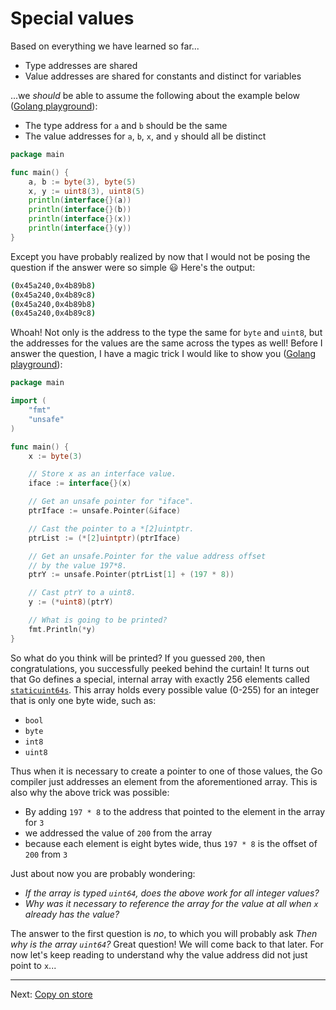 # Special values

Based on everything we have learned so far...

* Type addresses are shared
* Value addresses are shared for constants and distinct for variables

...we _should_ be able to assume the following about the example below ([Golang playground](https://go.dev/play/p/pAegxrruNvR)):

* The type address for `a` and `b` should be the same
* The value addresses for `a`, `b`, `x`, and `y` should all be distinct

```go
package main

func main() {
	a, b := byte(3), byte(5)
	x, y := uint8(3), uint8(5)
	println(interface{}(a))
	println(interface{}(b))
	println(interface{}(x))
	println(interface{}(y))
}
```

Except you have probably realized by now that I would not be posing the question if the answer were so simple :smiley: Here's the output:

```bash
(0x45a240,0x4b89b8)
(0x45a240,0x4b89c8)
(0x45a240,0x4b89b8)
(0x45a240,0x4b89c8)
```

Whoah! Not only is the address to the type the same for `byte` and `uint8`, but the addresses for the values are the same across the types as well! Before I answer the question, I have a magic trick I would like to show you ([Golang playground](https://go.dev/play/p/I-ijkvTlrds)):

```go
package main

import (
	"fmt"
	"unsafe"
)

func main() {
	x := byte(3)

	// Store x as an interface value.
	iface := interface{}(x)

	// Get an unsafe pointer for "iface".
	ptrIface := unsafe.Pointer(&iface)

	// Cast the pointer to a *[2]uintptr.
	ptrList := (*[2]uintptr)(ptrIface)

	// Get an unsafe.Pointer for the value address offset
	// by the value 197*8.
	ptrY := unsafe.Pointer(ptrList[1] + (197 * 8))

	// Cast ptrY to a uint8.
	y := (*uint8)(ptrY)

	// What is going to be printed?
	fmt.Println(*y)
}
```

So what do you think will be printed? If you guessed `200`, then congratulations, you successfully peeked behind the curtain! It turns out that Go defines a special, internal array with exactly 256 elements called [`staticuint64s`](https://github.com/golang/go/blob/2580d0e08d5e9f979b943758d3c49877fb2324cb/src/runtime/iface.go#L492-L526). This array holds every possible value (0-255) for an integer that is only one byte wide, such as:

* `bool`
* `byte`
* `int8`
* `uint8`

Thus when it is necessary to create a pointer to one of those values, the Go compiler just addresses an element from the aforementioned array. This is also why the above trick was possible:

* By adding `197 * 8` to the address that pointed to the element in the array for `3`
* we addressed the value of `200` from the array
* because each element is eight bytes wide, thus `197 * 8` is the offset of `200` from `3`

Just about now you are probably wondering:

* _If the array is typed `uint64`, does the above work for all integer values?_
* _Why was it necessary to reference the array for the value at all when `x` already has the value?_

The answer to the first question is _no_, to which you will probably ask _Then why is the array `uint64`?_ Great question! We will come back to that later. For now let's keep reading to understand why the value address did not just point to `x`...

---

Next: [Copy on store](./08-copy-on-store.md)
